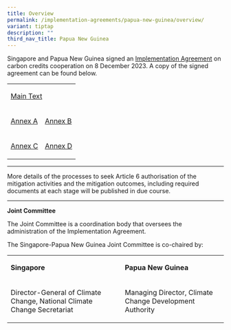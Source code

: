 ```yaml
---
title: Overview
permalink: /implementation-agreements/papua-new-guinea/overview/
variant: tiptap
description: ""
third_nav_title: Papua New Guinea
---
```

<p>Singapore and Papua New Guinea signed an <a href="https://www.mti.gov.sg/Newsroom/Press-Releases/2023/12/Singapore-signs-first-Implementation-Agreement-with-Papua-New-Guinea" rel="noopener noreferrer nofollow" target="_blank">Implementation Agreement</a> on
carbon credits cooperation on 8 December 2023. A copy of the signed agreement
can be found below.</p>
<table style="minWidth: 50px">
<colgroup>
<col>
<col>
</colgroup>
<tbody>
<tr>
<td rowspan="1" colspan="2">
<p><a href="/files/PNG_Singapore___IA___Main_Text__Signed_.pdf" rel="noopener nofollow" target="_blank">Main Text</a>
</p>
</td>
</tr>
<tr>
<td rowspan="1" colspan="1">
<p><a href="/files/PNG___IA___Annex_A__Signed_.pdf" rel="noopener nofollow" target="_blank">Annex A</a>
</p>
</td>
<td rowspan="1" colspan="1">
<p><a href="/files/PNG___IA___Annex_B__Signed_.pdf" rel="noopener nofollow" target="_blank">Annex B</a>
</p>
</td>
</tr>
<tr>
<td rowspan="1" colspan="1">
<p><a href="/files/PNG___IA___Annex_C__Signed_.pdf" rel="noopener nofollow" target="_blank">Annex C</a>
</p>
</td>
<td rowspan="1" colspan="1">
<p><a href="/files/PNG___IA___Annex_D__Signed_.pdf" rel="noopener nofollow" target="_blank">Annex D</a>
</p>
</td>
</tr>
</tbody>
</table>
<hr>
<p>More details of the processes to seek Article 6 authorisation of the mitigation
activities and the mitigation outcomes, including required documents at
each stage will be published in due course.</p>
<hr>
<p><strong>Joint Committee</strong>
</p>
<p>The Joint Committee is a coordination body that oversees the administration
of the Implementation Agreement.</p>
<p>The Singapore-Papua New Guinea Joint Committee is co-chaired by:</p>
<table style="minWidth: 50px">
<colgroup>
<col>
<col>
</colgroup>
<tbody>
<tr>
<td rowspan="1" colspan="1">
<p><strong>Singapore</strong>
</p>
</td>
<td rowspan="1" colspan="1">
<p><strong>Papua New Guinea</strong>
</p>
</td>
</tr>
<tr>
<td rowspan="1" colspan="1">
<p>Director-General of Climate Change, National Climate Change Secretariat</p>
</td>
<td rowspan="1" colspan="1">
<p>Managing Director, Climate Change Development Authority</p>
</td>
</tr>
</tbody>
</table>
<p></p>